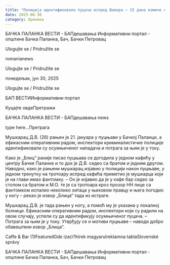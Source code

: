 ```yaml
---
title: "Полиција идентификовала пуцача испред Вивера – 15 дана измиче правди"
date: 2025-06-30
category: Хроника
---
```


БАЧКА ПАЛАНКА ВЕСТИ - БАПдешавања Информативни портал - општине Бачка Паланка, Бач, Бачки Петровац

Ulogujte se / Pridružite se

romanianews

Ulogujte se / Pridružite se

понедељак, јун 30, 2025

Ulogujte se / Pridružite se

БАП ВЕСТИИнформативни портал

Куцајте овдеПретражи

БАЧКА ПАЛАНКА ВЕСТИ - БАПдешавања news

type here...Претрага

Мушкарац Д.В. (26) рањен је 21. јануара у пуцњави у Бачкој Паланци, а ефикасним оперативним радом, инспектори криминалистичке полиције идентификовали су осумњиченог нападача и потрага за њим је у току.

Како је „Блиц“ раније писао пуцњава се догодила у једном кафићу у центру Бачке Паланке и то док је Д.В. седео са братом и једним другом.
Наводно, како је рањени мушкарац изјавио у полицији након пуцњаве, у једном тренутку на тротоару испред кафића приметио је мушкарца који је на глави имао фантомку.
– Он је изјавио да је у кафе бар седео за столом са братом и М.О. те је са тротоара кроз прозор НН лице са фантомком испалио неколико хитаца у њиховом правцу и њега погодио у ногу – рекао је извор „Блица“ тада из истраге.


Мушкарац Д.В. је тада рањен у ногу, а помоћ му је указана у локалној болници. Ефикасним оперативним радом, инспектори који су радили на овом случају, успели су да идентификују осумњиченог пуцача.
– Потрага за њим је у току. Утврђују се и мотиви пуцњаве – наводи добро обавештени извор „Блица“.

Caffe & Bar (1)FeaturedGde izaći?hírek magyarulreklamna tablaSlovenské správy

БАЧКА ПАЛАНКА ВЕСТИ - БАПдешавања Информативни портал - општине Бачка Паланка, Бач, Бачки Петровац
